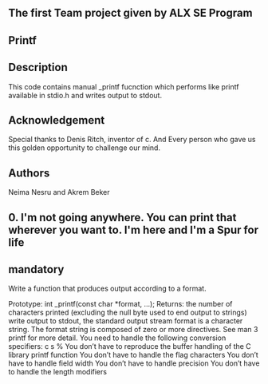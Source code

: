 ## The first Team project given by ALX SE Program
## Printf
## Description
This code contains manual _printf fucnction which performs like printf available in stdio.h and writes output to stdout.
## Acknowledgement
Special thanks to Denis Ritch, inventor of c. And Every person who gave us this golden opportunity to challenge our mind.
## Authors
Neima Nesru and Akrem Beker



## 0. I'm not going anywhere. You can print that wherever you want to. I'm here and I'm a Spur for life
## mandatory
Write a function that produces output according to a format.

Prototype: int _printf(const char *format, ...);
Returns: the number of characters printed (excluding the null byte used to end output to strings)
write output to stdout, the standard output stream
format is a character string. The format string is composed of zero or more directives. See man 3 printf for more detail. You need to handle the following conversion specifiers:
c
s
%
You don’t have to reproduce the buffer handling of the C library printf function
You don’t have to handle the flag characters
You don’t have to handle field width
You don’t have to handle precision
You don’t have to handle the length modifiers
